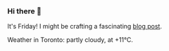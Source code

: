 ### Hi there :wave:

It's Friday! I might be crafting a fascinating [blog post](https://benjaminwuethrich.dev).

Weather in Toronto: partly cloudy, at +11°C.

